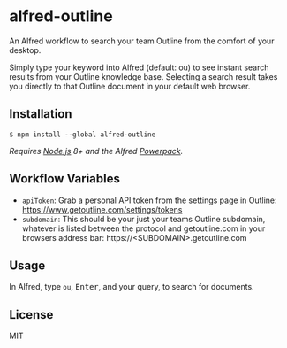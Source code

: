 # alfred-outline

An Alfred workflow to search your team Outline from the comfort of your desktop. 

Simply type your keyword into Alfred (default: ou) to see instant search results from your Outline knowledge base. Selecting a search result takes you directly to that Outline document in your default web browser.

## Installation

```
$ npm install --global alfred-outline
```

*Requires [Node.js](https://nodejs.org) 8+ and the Alfred [Powerpack](https://www.alfredapp.com/powerpack/).*

## Workflow Variables

- `apiToken`: Grab a personal API token from the settings page in Outline: https://www.getoutline.com/settings/tokens
- `subdomain`: This should be your just your teams Outline subdomain, whatever is listed between the protocol and getoutline.com in your browsers address bar: https://\<SUBDOMAIN\>.getoutline.com

## Usage

In Alfred, type `ou`, <kbd>Enter</kbd>, and your query, to search for documents.

## License

MIT
